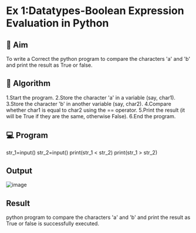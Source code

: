 
# Ex 1:Datatypes-Boolean Expression Evaluation in Python

## 🎯 Aim
To write a Correct the python program to compare the characters 'a' and 'b' and print the result as True or false.

## 🧠 Algorithm
1.Start the program.
2.Store the character 'a' in a variable (say, char1).
3.Store the character 'b' in another variable (say, char2).
4.Compare whether char1 is equal to char2 using the == operator.
5.Print the result (it will be True if they are the same, otherwise False).
6.End the program.

## 💻 Program
str_1=input()
str_2=input()
print(str_1 < str_2)
print(str_1 > str_2)

## Output
![image](https://github.com/user-attachments/assets/029f2d14-4c72-4706-a674-3e2718327a98)

## Result
  python program to compare the characters 'a' and 'b' and print the result as True or false is successfully executed.
